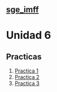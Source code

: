 ## [sge_imff](../index.md)
# Unidad 6
## Practicas
1. [Practica 1](pr0601/documentacion.md)
2. [Practica 2](pr0602/documentacion.md)
3. [Practica 3](pr0603/documentacion.md)
